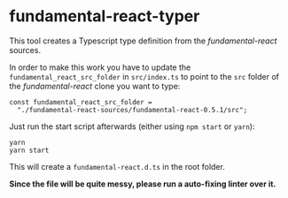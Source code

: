 # fundamental-react-typer

This tool creates a Typescript type definition from the *fundamental-react* sources.

In order to make this work you have to update the `fundamental_react_src_folder` in `src/index.ts` to point to the `src` folder of the *fundamental-react* clone you want to type:

```
const fundamental_react_src_folder =
  "./fundamental-react-sources/fundamental-react-0.5.1/src";
```

Just run the start script afterwards (either using `npm start` or `yarn`):

```
yarn
yarn start
```

This will create a `fundamental-react.d.ts` in the root folder.

**Since the file will be quite messy, please run a auto-fixing linter over it.**